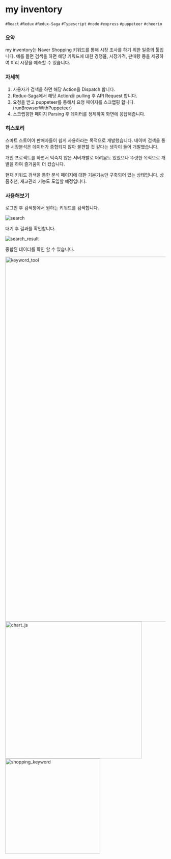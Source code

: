 # my inventory

`#React` `#Redux` `#Redux-Saga` `#Typescript` `#node` `#express` `#puppeteer` `#cheerio`


### 요약

my inventory는 Naver Shopping 키워드를 통해 시장 조사를 하기 위한 일종의 툴입니다. 예를 들면 검색을 하면 해당 키워드에 대한 경쟁율, 시장가격, 판매량 등을 제공하여 미리 시장을 예측할 수 있습니다.


### 자세히

1. 사용자가 검색을 하면 해당 Action을 Dispatch 합니다.
2. Redux-Saga에서 해당 Action을 pulling 후 API Request 합니다.
3. 요청을 받고 puppeteer를 통해서 요청 페이지를 스크랩핑 합니다.(runBrowserWithPuppeteer)
4. 스크랩핑한 페이지 Parsing 후 데이터를 정제하여 화면에 응답해줍니다.

### 히스토리

스마트 스토어어 판매자들이 쉽게 사용하라는 목적으로 개발했습니다. 네이버 검색을 통한 시장분석은 데이터가 종합되지 않아 불편할 것 같다는 생각이 들어 개발했습니다.

개인 프로젝트를 하면서 익숙지 않은 서버개발로 어려움도 있었으나 뚜렷한 목적으로 개발을 하여 즐거움이 더 컸습니다.

현재 키워드 검색을 통한 분석 페이지에 대한 기본기능만 구축되어 있는 상태입니다. 상품추천, 재고관리 기능도 도입할 예정입니다.


### 사용해보기

로그인 후 검색창에서 원하는 키워드를 검색합니다.

![search](https://user-images.githubusercontent.com/27759092/131244217-eca5777d-6d12-41c7-ba61-dca8992551b4.gif)

대기 후 결과를 확인합니다.

![search_result](https://user-images.githubusercontent.com/27759092/131244221-5852a092-6fb6-48d2-9753-5d40c7ee7205.gif)

종합된 데이터를 확인 할 수 있습니다.

<img width="1143" alt="keyword_tool" src="https://user-images.githubusercontent.com/27759092/131244226-d43b5053-40d3-4532-8832-20f4b66f041d.png">

<img width="429" alt="chart_js" src="https://user-images.githubusercontent.com/27759092/131244231-8c4c04f4-8152-4f4c-8109-552668d33ca6.png">

<img width="298" alt="shopping_keyword" src="https://user-images.githubusercontent.com/27759092/131244234-49de500b-4bb0-49b3-9129-3fe789d1c096.png">

